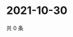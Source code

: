 # 2021-10-30

共 0 条

<!-- BEGIN WEIBO -->
<!-- 最后更新时间 Sat Oct 30 2021 03:10:02 GMT+0800 (China Standard Time) -->

<!-- END WEIBO -->
